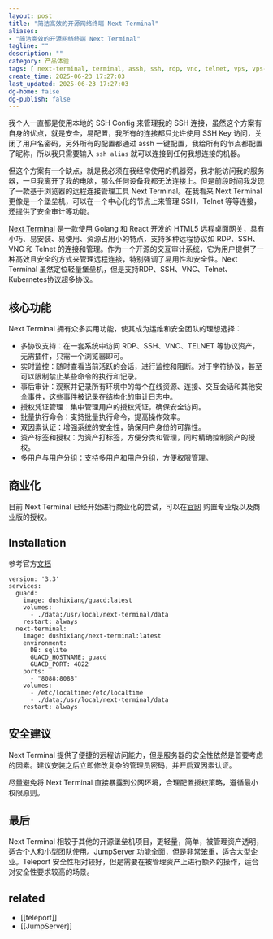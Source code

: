 ```yaml
---
layout: post
title: "简洁高效的开源网络终端 Next Terminal"
aliases:
- "简洁高效的开源网络终端 Next Terminal"
tagline: ""
description: ""
category: 产品体验
tags: [ next-terminal, terminal, assh, ssh, rdp, vnc, telnet, vps, vps-management ]
create_time: 2025-06-23 17:27:03
last_updated: 2025-06-23 17:27:03
dg-home: false
dg-publish: false
---
```


我个人一直都是使用本地的 SSH Config 来管理我的 SSH 连接，虽然这个方案有自身的优点，就是安全，易配置，我所有的连接都只允许使用 SSH Key 访问，关闭了用户名密码，另外所有的配置都通过 assh 一键配置，我给所有的节点都配置了昵称，所以我只需要输入 `ssh alias` 就可以连接到任何我想连接的机器。

但这个方案有一个缺点，就是我必须在我经常使用的机器旁，我才能访问我的服务器，一旦我离开了我的电脑，那么任何设备我都无法连接上。但是前段时间我发现了一款基于浏览器的远程连接管理工具 Next Terminal。在我看来 Next Terminal 更像是一个堡垒机，可以在一个中心化的节点上来管理 SSH，Telnet 等等连接，还提供了安全审计等功能。

[Next Terminal](https://github.com/dushixiang/next-terminal) 是一款使用 Golang 和 React 开发的 HTML5 远程桌面网关，具有小巧、易安装、易使用、资源占用小的特点，支持多种远程协议如 RDP、SSH、VNC 和 Telnet 的连接和管理。作为一个开源的交互审计系统，它为用户提供了一种高效且安全的方式来管理远程连接，特别强调了易用性和安全性。Next Terminal 虽然定位轻量堡垒机，但是支持RDP、SSH、VNC、Telnet、Kubernetes协议超多协议。


## 核心功能

Next Terminal 拥有众多实用功能，使其成为运维和安全团队的理想选择：

- 多协议支持：在一套系统中访问 RDP、SSH、VNC、TELNET 等协议资产，无需插件，只需一个浏览器即可。
- 实时监控：随时查看当前活跃的会话，进行监控和阻断。对于字符协议，甚至可以限制禁止某些命令的执行和记录。
- 事后审计：观察并记录所有环境中的每个在线资源、连接、交互会话和其他安全事件，这些事件被记录在结构化的审计日志中。
- 授权凭证管理：集中管理用户的授权凭证，确保安全访问。
- 批量执行命令：支持批量执行命令，提高操作效率。
- 双因素认证：增强系统的安全性，确保用户身份的可靠性。
- 资产标签和授权：为资产打标签，方便分类和管理，同时精确控制资产的授权。
- 多用户与用户分组：支持多用户和用户分组，方便权限管理。


## 商业化

目前 Next Terminal 已经开始进行商业化的尝试，可以在[官网](https://next-terminal.typesafe.cn/) 购置专业版以及商业版的授权。

## Installation

参考官方[文档](https://next-terminal.typesafe.cn/)

```
version: '3.3'
services:
  guacd:
    image: dushixiang/guacd:latest
    volumes:
      - ./data:/usr/local/next-terminal/data
    restart: always
  next-terminal:
    image: dushixiang/next-terminal:latest
    environment:
      DB: sqlite
      GUACD_HOSTNAME: guacd
      GUACD_PORT: 4822
    ports:
      - "8088:8088"
    volumes:
      - /etc/localtime:/etc/localtime
      - ./data:/usr/local/next-terminal/data
    restart: always
```

## 安全建议

Next Terminal 提供了便捷的远程访问能力，但是服务器的安全性依然是首要考虑的因素。建议安装之后立即修改复杂的管理员密码，并开启双因素认证。

尽量避免将 Next Terminal 直接暴露到公网环境，合理配置授权策略，遵循最小权限原则。

## 最后

Next Terminal 相较于其他的开源堡垒机项目，更轻量，简单，被管理资产透明，适合个人和小型团队使用。JumpServer 功能全面，但是非常笨重，适合大型企业。Teleport 安全性相对较好，但是需要在被管理资产上进行额外的操作，适合对安全性要求较高的场景。

## related

- [[teleport]]
- [[JumpServer]]